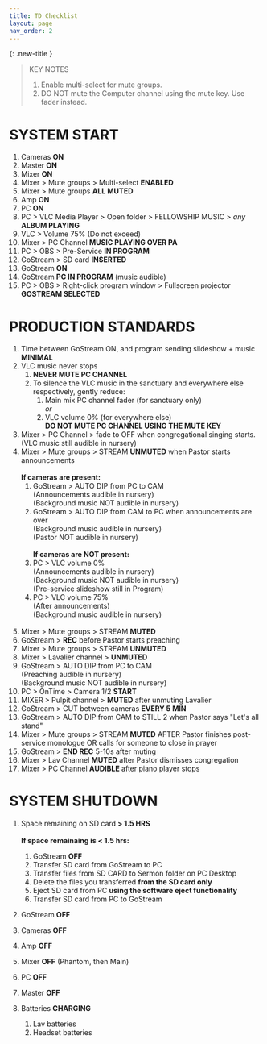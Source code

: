 ```yaml
---
title: TD Checklist
layout: page
nav_order: 2
---
```

{: .new-title }
> KEY NOTES
>
> 1. Enable multi-select for mute groups.
> 2. DO NOT mute the Computer channel using the mute key. Use fader instead.

# SYSTEM START
1. Cameras **ON**
1. Master **ON**
1. Mixer **ON**
1. Mixer > Mute groups > Multi-select **ENABLED**
1. Mixer > Mute groups **ALL MUTED**
1. Amp **ON**
1. PC **ON**
1. PC > VLC Media Player > Open folder > FELLOWSHIP MUSIC > *any* **ALBUM PLAYING**
1. VLC > Volume 75% (Do not exceed)
1. Mixer > PC Channel **MUSIC PLAYING OVER PA**
1. PC > OBS > Pre-Service **IN PROGRAM**
1. GoStream > SD card **INSERTED**
1. GoStream **ON**
1. GoStream **PC IN PROGRAM** (music audible)
1. PC > OBS > Right-click program window > Fullscreen projector **GOSTREAM SELECTED**

# PRODUCTION STANDARDS
1. Time between GoStream ON, and program sending slideshow + music **MINIMAL**
2. VLC music never stops
   1. **NEVER MUTE PC CHANNEL**
   1. To silence the VLC music in the sanctuary and everywhere else respectively, gently reduce:
      1. Main mix PC channel fader (for sanctuary only)<br>*or*
      2. VLC volume 0% (for everywhere else)<br>**DO NOT MUTE PC CHANNEL USING THE MUTE KEY**
5. Mixer > PC Channel > fade to OFF when congregational singing starts. (VLC music still audible in nursery)
6. Mixer > Mute groups > STREAM **UNMUTED** when Pastor starts announcements<br><br>
**If cameras are present:**
   1. GoStream > AUTO DIP from PC to CAM<br>(Announcements audible in nursery)<br>(Background music NOT audible in nursery)
   2. GoStream > AUTO DIP from CAM to PC when announcements are over<br>(Background music audible in nursery)<br>(Pastor NOT audible in nursery)<br><br>
**If cameras are NOT present:**
   1. PC > VLC volume 0%<br>(Announcements audible in nursery)<br>(Background music NOT audible in nursery)<br>(Pre-service slideshow still in Program)<br>
   2. PC > VLC volume 75%<br>(After announcements)<br>(Background music audible in nursery)<br><br>
10. Mixer > Mute groups > STREAM **MUTED**
11. GoStream > **REC** before Pastor starts preaching
12. Mixer > Mute groups > STREAM **UNMUTED**
13. Mixer > Lavalier channel > **UNMUTED**
14. GoStream > AUTO DIP from PC to CAM<br>(Preaching audible in nursery)<br>(Background music NOT audible in nursery)
15. PC > OnTime > Camera 1/2 **START**
16. MIXER > Pulpit channel > **MUTED** after unmuting Lavalier
17. GoStream > CUT between cameras **EVERY 5 MIN**
18. GoStream > AUTO DIP from CAM to STILL 2 when Pastor says "Let's all stand"
19. Mixer > Mute groups > STREAM **MUTED** AFTER Pastor finishes post-service monologue OR calls for someone to close in prayer
20. GoStream > **END REC** 5-10s after muting
21. Mixer > Lav Channel **MUTED** after Pastor dismisses congregation
22. Mixer > PC Channel **AUDIBLE** after piano player stops

# SYSTEM SHUTDOWN
1. Space remaining on SD card **> 1.5 HRS**<br><br>
**If space remainaing is < 1.5 hrs:**
   1. GoStream **OFF**
   2. Transfer SD card from GoStream to PC
   3. Transfer files from SD CARD to Sermon folder on PC Desktop
   4. Delete the files you transferred **from the SD card only**
   5. Eject SD card from PC **using the software eject functionality**
   6. Transfer SD card from PC to GoStream

3. GoStream **OFF**
4. Cameras **OFF**
5. Amp **OFF**
6. Mixer **OFF** (Phantom, then Main)
7. PC **OFF**
8. Master **OFF**
9. Batteries **CHARGING**
   1. Lav batteries
   2. Headset batteries
